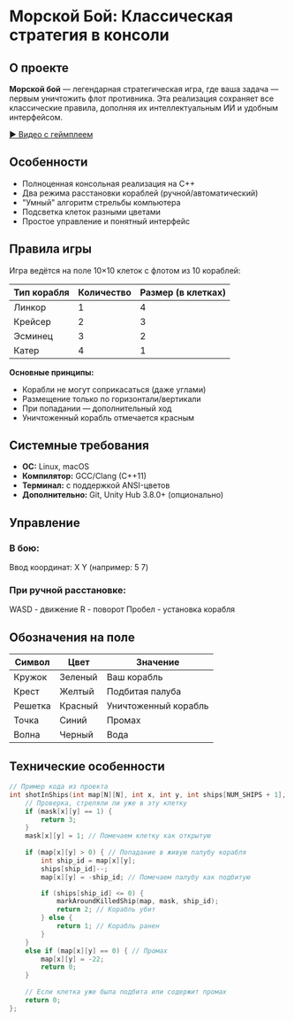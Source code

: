 
# Морской Бой: Классическая стратегия в консоли

## О проекте
**Морской бой** — легендарная стратегическая игра, где ваша задача — первым уничтожить флот противника. Эта реализация сохраняет все классические правила, дополняя их интеллектуальным ИИ и удобным интерфейсом.

[▶ Видео с геймплеем](https://disk.yandex.ru/i/wpGLSm5ilT6CQA)

## Особенности
-  Полноценная консольная реализация на C++
-  Два режима расстановки кораблей (ручной/автоматический)
-  "Умный" алгоритм стрельбы компьютера
-  Подсветка клеток разными цветами
-  Простое управление и понятный интерфейс

## Правила игры
Игра ведётся на поле 10×10 клеток с флотом из 10 кораблей:

| Тип корабля       | Количество | Размер (в клетках) |
|--------------------|------------|--------------------|
| Линкор             | 1          | 4                  |
| Крейсер            | 2          | 3                  |
| Эсминец            | 3          | 2                  |
| Катер              | 4          | 1                  |

**Основные принципы:**
- Корабли не могут соприкасаться (даже углами)
- Размещение только по горизонтали/вертикали
- При попадании — дополнительный ход
- Уничтоженный корабль отмечается красным

## Системные требования
- **ОС:** Linux, macOS
- **Компилятор:** GCC/Clang (C++11)
- **Терминал:** с поддержкой ANSI-цветов
- **Дополнительно:** Git, Unity Hub 3.8.0+ (опционально)

## Управление
### В бою:
Ввод координат: X Y (например: 5 7)
### При ручной расстановке:
WASD - движение
R - поворот
Пробел - установка корабля

## Обозначения на поле
| Символ | Цвет   | Значение               |
|--------|--------|------------------------|
| Кружок | Зеленый| Ваш корабль            |
| Крест  | Желтый | Подбитая палуба        |
| Решетка| Красный| Уничтоженный корабль   |
| Точка  | Синий  | Промах                 |
| Волна  | Черный | Вода                   |

## Технические особенности
```cpp
// Пример кода из проекта
int shotInShips(int map[N][N], int x, int y, int ships[NUM_SHIPS + 1], int mask[N][N]) {
    // Проверка, стреляли ли уже в эту клетку
    if (mask[x][y] == 1) {
        return 3;
    }
    mask[x][y] = 1; // Помечаем клетку как открытую
    
    if (map[x][y] > 0) { // Попадание в живую палубу корабля
        int ship_id = map[x][y];
        ships[ship_id]--;
        map[x][y] = -ship_id; // Помечаем палубу как подбитую

        if (ships[ship_id] <= 0) {
            markAroundKilledShip(map, mask, ship_id);
            return 2; // Корабль убит
        } else {
            return 1; // Корабль ранен
        }
    }
    else if (map[x][y] == 0) { // Промах
        map[x][y] = -22;
        return 0;
    }
    
    // Если клетка уже была подбита или содержит промах
    return 0;
};

